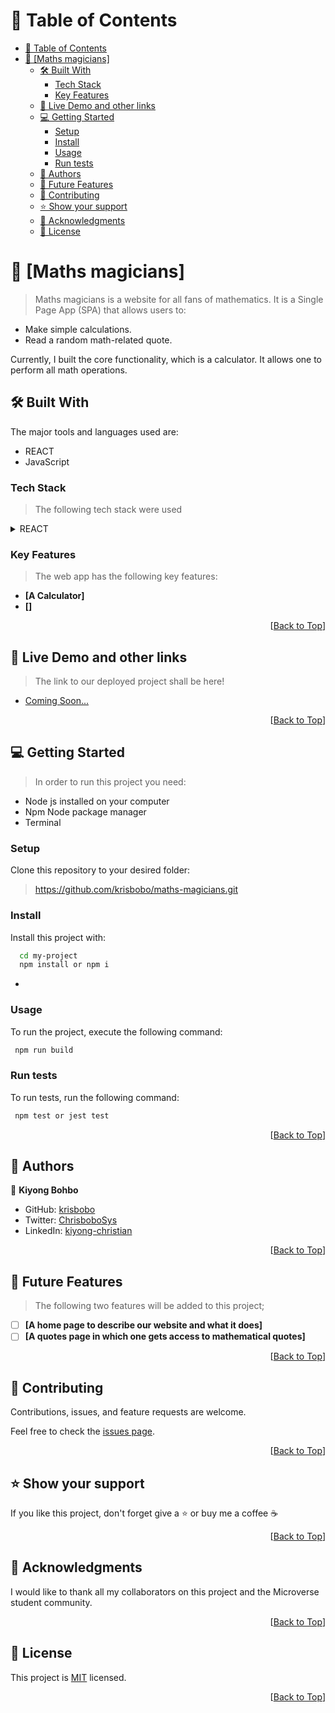 <a name="readme-top"></a>

<!-- TABLE OF CONTENTS -->

# 📗 Table of Contents

- [📗 Table of Contents](#-table-of-contents)
- [📖 \[Maths magicians\] ](#-maths-magicians-)
  - [🛠 Built With ](#-built-with-)
    - [Tech Stack ](#tech-stack-)
    - [Key Features ](#key-features-)
  - [🚀 Live Demo and other links ](#-live-demo-and-other-links-)
  - [💻 Getting Started ](#-getting-started-)
    - [Setup](#setup)
    - [Install](#install)
    - [Usage](#usage)
    - [Run tests](#run-tests)
  - [👥 Authors ](#-authors-)
  - [🔭 Future Features ](#-future-features-)
  - [🤝 Contributing ](#-contributing-)
  - [⭐️ Show your support ](#️-show-your-support-)
  - [🙏 Acknowledgments ](#-acknowledgments-)
  - [📝 License ](#-license-)

<!-- PROJECT DESCRIPTION -->

# 📖 [Maths magicians] <a name="about-project"></a>

> Maths magicians is a website for all fans of mathematics. It is a Single Page App (SPA) that allows users to:

- Make simple calculations.
- Read a random math-related quote.

Currently, I built the core functionality, which is a calculator. It allows one to perform all math operations.

## 🛠 Built With <a name="built-with"></a>

The major tools and languages used are:

- REACT
- JavaScript
<!-- Features -->
### Tech Stack <a name="tech-stack"></a>

> The following tech stack were used

<details>
  <summary>REACT</summary>
  <ul>
    <li><a href="https://reactjs.org/">REACT</a></li>
  </ul>
</details>


<!-- Features -->

### Key Features <a name="key-features"></a>

> The web app has the following key features:

- **[A Calculator]**
- **[]**

<p align="right">[<a href="#readme-top">Back to Top</a>]</p>

<!-- LIVE DEMO -->

## 🚀 Live Demo and other links <a name="live-demo"></a>

> The link to our deployed project shall be here!

- [Coming Soon...]()

<p align="right">[<a href="#readme-top">Back to Top</a>]</p>

<!-- GETTING STARTED -->

## 💻 Getting Started <a name="getting-started"></a>

> In order to run this project you need:

- Node js installed on your computer
- Npm Node package manager
- Terminal

### Setup

Clone this repository to your desired folder:

> https://github.com/krisbobo/maths-magicians.git

### Install

Install this project with:

```sh
  cd my-project
  npm install or npm i
```
-

### Usage

To run the project, execute the following command:

```sh
 npm run build
```

### Run tests

To run tests, run the following command:

```sh
 npm test or jest test
```

<p align="right">[<a href="#readme-top">Back to Top</a>]</p>

<!-- AUTHORS -->

## 👥 Authors <a name="authors"></a>

👤 **Kiyong Bohbo**

- GitHub: [krisbobo](https://github.com/krisbobo)
- Twitter: [ChrisboboSys](https://twitter.com/ChrisboboSys)
- LinkedIn: [kiyong-christian](https://linkedin.com/in/kiyong-christian)

<p align="right">[<a href="#readme-top">Back to Top</a>]</p>

<!-- FUTURE FEATURES -->

## 🔭 Future Features <a name="future-features"></a>

> The following two features will be added to this project;

- [ ] **[A home page to describe our website and what it does]**
- [ ] **[A quotes page in which one gets access to mathematical quotes]**

<p align="right">[<a href="#readme-top">Back to Top</a>]</p>

<!-- CONTRIBUTING -->

## 🤝 Contributing <a name="contributing"></a>

Contributions, issues, and feature requests are welcome.

Feel free to check the [issues page](../../issues/).

<p align="right">[<a href="#readme-top">Back to Top</a>]</p>

<!-- SUPPORT -->

## ⭐️ Show your support <a name="support"></a>

If you like this project, don't forget give a ⭐️ or buy me a coffee ☕️

<p align="right">[<a href="#readme-top">Back to Top</a>]</p>

<!-- ACKNOWLEDGEMENTS -->

## 🙏 Acknowledgments <a name="acknowledgements"></a>

I would like to thank all my collaborators on this project and the Microverse student community.

<p align="right">[<a href="#readme-top">Back to Top</a>]</p>

<!-- LICENSE -->

## 📝 License <a name="license"></a>

This project is [MIT](./LICENSE) licensed.

<p align="right">[<a href="#readme-top">Back to Top</a>]</p>
